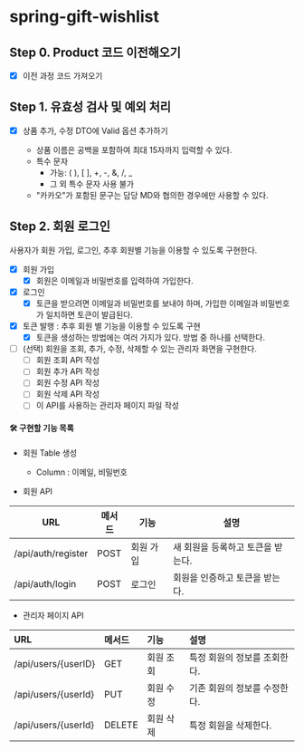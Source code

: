# spring-gift-wishlist

## Step 0. Product 코드 이전해오기

- [x] 이전 과정 코드 가져오기

## Step 1. 유효성 검사 및 예외 처리

- [x] 상품 추가, 수정 DTO에 Valid 옵션 추가하기
  
  - 상품 이름은 공백을 포함하여 최대 15자까지 입력할 수 있다.
  - 특수 문자
    - 가능: ( ), [ ], +, -, &, /, _
    - 그 외 특수 문자 사용 불가
  - "카카오"가 포함된 문구는 담당 MD와 협의한 경우에만 사용할 수 있다.

## Step 2. 회원 로그인

사용자가 회원 가입, 로그인, 추후 회원별 기능을 이용할 수 있도록 구현한다.

- [x] 회원 가입
  - [x] 회원은 이메일과 비밀번호를 입력하여 가입한다.

- [x] 로그인
  - [x] 토큰을 받으려면 이메일과 비밀번호를 보내야 하며, 가입한 이메일과 비밀번호가 일치하면 토큰이 발급된다.

- [x] 토큰 발행 : 추후 회원 별 기능을 이용할 수 있도록 구현
  - [x] 토큰을 생성하는 방법에는 여러 가지가 있다. 방법 중 하나를 선택한다.

- [ ] (선택) 회원을 조회, 추가, 수정, 삭제할 수 있는 관리자 화면을 구현한다.
  - [ ] 회원 조회 API 작성
  - [ ] 회원 추가 API 작성
  - [ ] 회원 수정 API 작성
  - [ ] 회원 삭제 API 작성
  - [ ] 이 API를 사용하는 관리자 페이지 파일 작성

#### 🛠 구현할 기능 목록

- 회원 Table 생성
  
  - Column : 이메일, 비밀번호


- 회원 API

| URL                  | 메서드  | 기능    | 설명                  |
|----------------------|------|-------|---------------------|
| /api/auth/register | POST | 회원 가입 | 새 회원을 등록하고 토큰을 받는다. |
| /api/auth/login    | POST | 로그인   | 회원을 인증하고 토큰을 받는다.   |

- 관리자 페이지 API

| URL                    | 메서드 | 기능    | 설명               |
|:-----------------------| :--- |:------|:-----------------|
| /api/users/{userID}    | GET | 회원 조회 | 특정 회원의 정보를 조회한다. |
| /api/users/{userId} | PUT | 회원 수정 | 기존 회원의 정보를 수정한다. |
| /api/users/{userId} | DELETE | 회원 삭제  | 특정 회원을 삭제한다.     |
